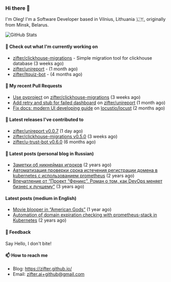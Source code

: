 ### Hi there 👋

I'm Oleg! I'm a Software Developer based in Vilnius, Lithuania 🇱🇹, originally from Minsk, Belarus.

![GitHub Stats](https://github-readme-stats.vercel.app/api?username=zifter&count_private=true&theme=tokyonight&show_icons=true)

#### 👷 Check out what I'm currently working on

- [zifter/clickhouse-migrations](https://github.com/zifter/clickhouse-migrations) - Simple migration tool for clickhouse database (3 weeks ago)
- [zifter/unireport](https://github.com/zifter/unireport) -  (1 month ago)
- [zifter/ltquiz-bot](https://github.com/zifter/ltquiz-bot) -  (4 months ago)

#### 🔨 My recent Pull Requests

- [Use pyproject](https://github.com/zifter/clickhouse-migrations/pull/22) on [zifter/clickhouse-migrations](https://github.com/zifter/clickhouse-migrations) (3 weeks ago)
- [Add retry and stub for failed dashboard](https://github.com/zifter/unireport/pull/1) on [zifter/unireport](https://github.com/zifter/unireport) (1 month ago)
- [Fix docs: modern UI developing guide](https://github.com/locustio/locust/pull/2446) on [locustio/locust](https://github.com/locustio/locust) (2 months ago)

#### 🚀 Latest releases I've contributed to
- [zifter/unireport v0.0.7](https://github.com/zifter/unireport/releases/tag/v0.0.7) (1 day ago)
- [zifter/clickhouse-migrations v0.5.0](https://github.com/zifter/clickhouse-migrations/releases/tag/v0.5.0) (3 weeks ago)
- [zifter/u-trust-bot v0.6.0](https://github.com/zifter/u-trust-bot/releases/tag/v0.6.0) (6 months ago)

#### 📄 Latest posts (personal blog in Russian)
- [Заметки об никнеймах игроков](https://zifter.github.io/offtopic/gamedev/2021/12/10/nicknames-in-games.html) (2 years ago)
- [Автоматизация проверки срока истечения регистрации домена в kubernetes с использованием prometheus](https://zifter.github.io/devops/2021/09/12/domain-expiration-prometheus-exporter.html) (2 years ago)
- [Впечатление от “Проект “Феникс”. Роман о том, как DevOps меняет бизнес к лучшему”](https://zifter.github.io/offtopic/2021/01/09/fenix-book-review.html) (3 years ago)

#### Latest posts (medium in English)
- [Movie blooper in “American Gods”](https://medium.com/@zifter/movie-blooper-in-american-gods-aee3b286b899?source=rss-766601af1f16------2) (1 year ago)
- [Automation of domain expiration checking with prometheus-stack in Kubernetes](https://medium.com/@zifter/automation-of-domain-expiration-checking-with-prometheus-stack-in-kubernetes-ea4e4571f5b4?source=rss-766601af1f16------2) (2 years ago)

#### 💬 Feedback

Say Hello, I don't bite!

#### 📫 How to reach me

- Blog: https://zifter.github.io/
- Email: zifter.ai+github@gmail.com
